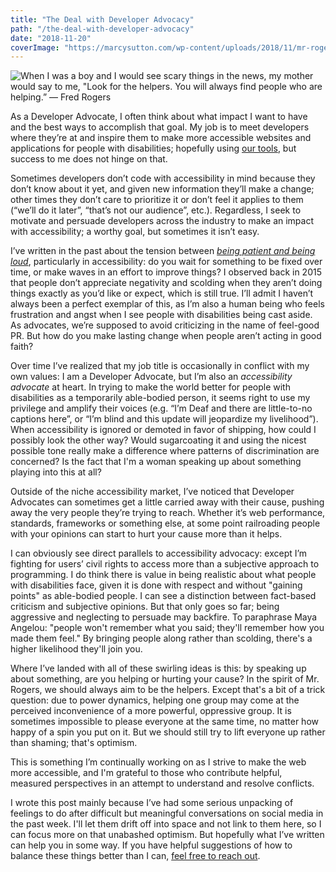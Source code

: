 ```yaml
---
title: "The Deal with Developer Advocacy"
path: "/the-deal-with-developer-advocacy"
date: "2018-11-20"
coverImage: "https://marcysutton.com/wp-content/uploads/2018/11/mr-rogers-quote.png"
---
```


![When I was a boy and I would see scary things in the news, my mother would say to me, "Look for the helpers. You will always find people who are helping.” ― Fred Rogers](https://marcysutton.com/wp-content/uploads/2018/11/mr-rogers-quote.png)

As a Developer Advocate, I often think about what impact I want to have and the best ways to accomplish that goal. My job is to meet developers where they’re at and inspire them to make more accessible websites and applications for people with disabilities; hopefully using [our tools](https://www.deque.com/tools/ "Link opens in a new window"), but success to me does not hinge on that.

Sometimes developers don’t code with accessibility in mind because they don’t know about it yet, and given new information they’ll make a change; other times they don’t care to prioritize it or don’t feel it applies to them (“we’ll do it later”, “that’s not our audience”, etc.). Regardless, I seek to motivate and persuade developers across the industry to make an impact with accessibility; a worthy goal, but sometimes it isn’t easy.

I’ve written in the past about the tension between [_being patient and being loud_](https://the-pastry-box-project.net/marcy-sutton/2015-april-20 "Link opens in a new window"), particularly in accessibility: do you wait for something to be fixed over time, or make waves in an effort to improve things? I observed back in 2015 that people don’t appreciate negativity and scolding when they aren’t doing things exactly as you’d like or expect, which is still true. I’ll admit I haven’t always been a perfect exemplar of this, as I’m also a human being who feels frustration and angst when I see people with disabilities being cast aside. As advocates, we’re supposed to avoid criticizing in the name of feel-good PR. But how do you make lasting change when people aren’t acting in good faith?

Over time I’ve realized that my job title is occasionally in conflict with my own values: I am a Developer Advocate, but I’m also an _accessibility advocate_ at heart. In trying to make the world better for people with disabilities as a temporarily able-bodied person, it seems right to use my privilege and amplify their voices (e.g. “I’m Deaf and there are little-to-no captions here”, or “I’m blind and this update will jeopardize my livelihood”). When accessibility is ignored or demoted in favor of shipping, how could I possibly look the other way? Would sugarcoating it and using the nicest possible tone really make a difference where patterns of discrimination are concerned? Is the fact that I'm a woman speaking up about something playing into this at all?

Outside of the niche accessibility market, I’ve noticed that Developer Advocates can sometimes get a little carried away with their cause, pushing away the very people they’re trying to reach. Whether it’s web performance, standards, frameworks or something else, at some point railroading people with your opinions can start to hurt your cause more than it helps.

I can obviously see direct parallels to accessibility advocacy: except I’m fighting for users’ civil rights to access more than a subjective approach to programming. I do think there is value in being realistic about what people with disabilities face, given it is done with respect and without "gaining points" as able-bodied people. I can see a distinction between fact-based criticism and subjective opinions. But that only goes so far; being aggressive and neglecting to persuade may backfire. To paraphrase Maya Angelou: "people won't remember what you said; they'll remember how you made them feel." By bringing people along rather than scolding, there's a higher likelihood they'll join you.

Where I’ve landed with all of these swirling ideas is this: by speaking up about something, are you helping or hurting your cause? In the spirit of Mr. Rogers, we should always aim to be the helpers. Except that's a bit of a trick question: due to power dynamics, helping one group may come at the perceived inconvenience of a more powerful, oppressive group. It is sometimes impossible to please everyone at the same time, no matter how happy of a spin you put on it. But we should still try to lift everyone up rather than shaming; that's optimism.

This is something I’m continually working on as I strive to make the web more accessible, and I'm grateful to those who contribute helpful, measured perspectives in an attempt to understand and resolve conflicts.

I wrote this post mainly because I’ve had some serious unpacking of feelings to do after difficult but meaningful conversations on social media in the past week. I'll let them drift off into space and not link to them here, so I can focus more on that unabashed optimism. But hopefully what I’ve written can help you in some way. If you have helpful suggestions of how to balance these things better than I can, [feel free to reach out](https://marcysutton.com/contact/).
